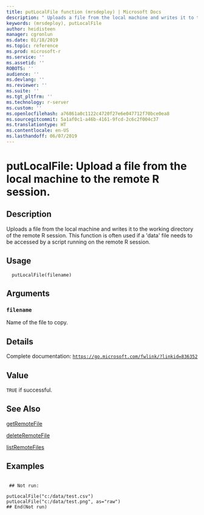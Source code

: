 ```yaml
---
title: putLocalFile function (mrsdeploy) | Microsoft Docs
description: " Uploads a file from the local machine and writes it to the working directory of the remote R session. This function is often used if a 'data' file needs to be accessed by a script running on the remote R session. "
keywords: (mrsdeploy), putLocalFile
author: heidisteen
manager: cgronlun
ms.date: 01/18/2019
ms.topic: reference
ms.prod: microsoft-r
ms.service: ''
ms.assetid: ''
ROBOTS: ''
audience: ''
ms.devlang: ''
ms.reviewer: ''
ms.suite: ''
ms.tgt_pltfrm: ''
ms.technology: r-server
ms.custom: ''
ms.openlocfilehash: a76861a0c1122c4720f27e6e047712f70bce0ea8
ms.sourcegitcommit: 5a1af0c1-a46b-4161-9fcd-2c6c2f004c37
ms.translationtype: HT
ms.contentlocale: en-US
ms.lasthandoff: 06/07/2019
---
```

 # <a name="putlocalfile-upload-a-file-from-the-local-machine-to-the-remote-r-session"></a>putLocalFile: Upload a file from the local machine to the remote R session. 
 ## <a name="description"></a>Description

Uploads a file from the local machine and writes it to the working directory of the remote R session. This function is often used if a 'data' file needs to be accessed by a script running on the remote R session.


 ## <a name="usage"></a>Usage

```   
  putLocalFile(filename)

```

 ## <a name="arguments"></a>Arguments



 ### `filename`
 Name of the file to copy. 



 ## <a name="details"></a>Details

Complete documentation: [`https://go.microsoft.com/fwlink/?linkid=836352`](https://go.microsoft.com/fwlink/?linkid=836352)



 ## <a name="value"></a>Value

`TRUE` if successful.

 ## <a name="see-also"></a>See Also

[getRemoteFile](getRemoteFile.md)

[deleteRemoteFile](deleteRemoteFile.md)

[listRemoteFiles](listRemoteFiles.md)

 ## <a name="examples"></a>Examples

 ```

  ## Not run:

putLocalFile("c:/data/test.csv")
putLocalFile("c:/data/test.png", as="raw")
 ## End(Not run) 
```

